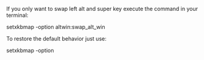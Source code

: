 If you only want to swap left alt and super key execute the command in your terminal:

setxkbmap -option altwin:swap_alt_win

To restore the default behavior just use:

setxkbmap -option

